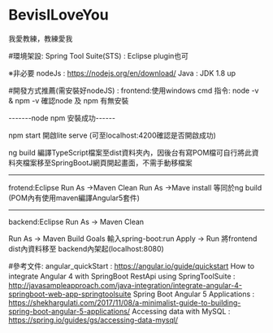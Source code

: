 # BevisILoveYou
我愛教練，教練愛我

#環境架設:
Spring Tool Suite(STS) : Eclipse plugin也可

※非必要
nodeJs : https://nodejs.org/en/download/
Java : JDK 1.8 up

#開發方式推薦(需安裝好nodeJS) : 
frontend:使用windows cmd
指令:
node -v & npm -v 確認node 及 npm 有無安裝

-------node npm 安裝成功------

npm start 
開啟lite serve (可至localhost:4200確認是否開啟成功)

ng build 
編譯TypeScript檔案至dist資料夾內，因後台有寫POM檔可自行將此資料夾檔案移至SpringBootJ網頁開起畫面，不需手動移檔案

------------------------------

frotend:Eclipse
Run As ->Maven Clean
Run As ->Mave install
等同於ng build (POM內有使用maven編譯Angular5套件)

-------------------------------

backend:Eclipse
Run As -> Maven Clean

Run As -> Maven Build 
Goals 輸入spring-boot:run 
Apply -> Run 
將frontend dist內資料移至 backend內架起(localhost:8080)


#參考文件:
angular_quickStart : https://angular.io/guide/quickstart
How to integrate Angular 4 with SpringBoot RestApi using SpringToolSuite :　http://javasampleapproach.com/java-integration/integrate-angular-4-springboot-web-app-springtoolsuite
Spring Boot Angular 5 Applications : https://shekhargulati.com/2017/11/08/a-minimalist-guide-to-building-spring-boot-angular-5-applications/
Accessing data with MySQL : https://spring.io/guides/gs/accessing-data-mysql/
